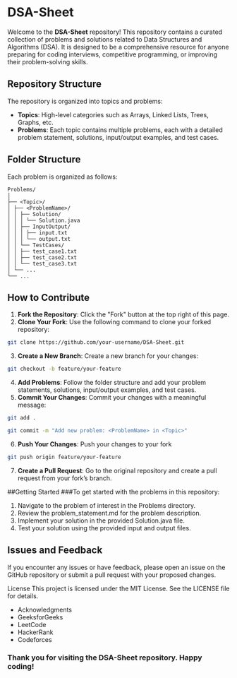 # DSA-Sheet

Welcome to the **DSA-Sheet** repository! This repository contains a curated collection of problems and solutions related to Data Structures and Algorithms (DSA). It is designed to be a comprehensive resource for anyone preparing for coding interviews, competitive programming, or improving their problem-solving skills.

## Repository Structure

The repository is organized into topics and problems:

-   **Topics**: High-level categories such as Arrays, Linked Lists, Trees, Graphs, etc.
-   **Problems**: Each topic contains multiple problems, each with a detailed problem statement, solutions, input/output examples, and test cases.

## Folder Structure

Each problem is organized as follows:

```
Problems/
│
├── <Topic>/
│ ├── <ProblemName>/
│ │ ├── Solution/
│ │ │ └── Solution.java
│ │ ├── InputOutput/
│ │ │ ├── input.txt
│ │ │ └── output.txt
│ │ └── TestCases/
│ │ ├── test_case1.txt
│ │ ├── test_case2.txt
│ │ └── test_case3.txt
│ └── ...
└── ...
```

## How to Contribute

1. **Fork the Repository**: Click the "Fork" button at the top right of this page.
2. **Clone Your Fork**: Use the following command to clone your forked repository:

```bash
git clone https://github.com/your-username/DSA-Sheet.git
```

3. **Create a New Branch**: Create a new branch for your changes:

```bash
git checkout -b feature/your-feature
```

4. **Add Problems**: Follow the folder structure and add your problem statements, solutions, input/output examples, and test cases.
5. **Commit Your Changes**: Commit your changes with a meaningful message:

```bash
git add .
```

```bash
git commit -m "Add new problem: <ProblemName> in <Topic>"
```

6. **Push Your Changes**: Push your changes to your fork

```bash
git push origin feature/your-feature
```

7. **Create a Pull Request**: Go to the original repository and create a pull request from your fork’s branch.

##Getting Started
###To get started with the problems in this repository:

1. Navigate to the problem of interest in the Problems directory.
2. Review the problem_statement.md for the problem description.
3. Implement your solution in the provided Solution.java file.
4. Test your solution using the provided input and output files.

## Issues and Feedback

If you encounter any issues or have feedback, please open an issue on the GitHub repository or submit a pull request with your proposed changes.

License
This project is licensed under the MIT License. See the LICENSE file for details.

-   Acknowledgments
-   GeeksforGeeks
-   LeetCode
-   HackerRank
-   Codeforces

### Thank you for visiting the DSA-Sheet repository. Happy coding!

<!-- ./create_problem.bat Array "Left Rotate an array by one place" -->
